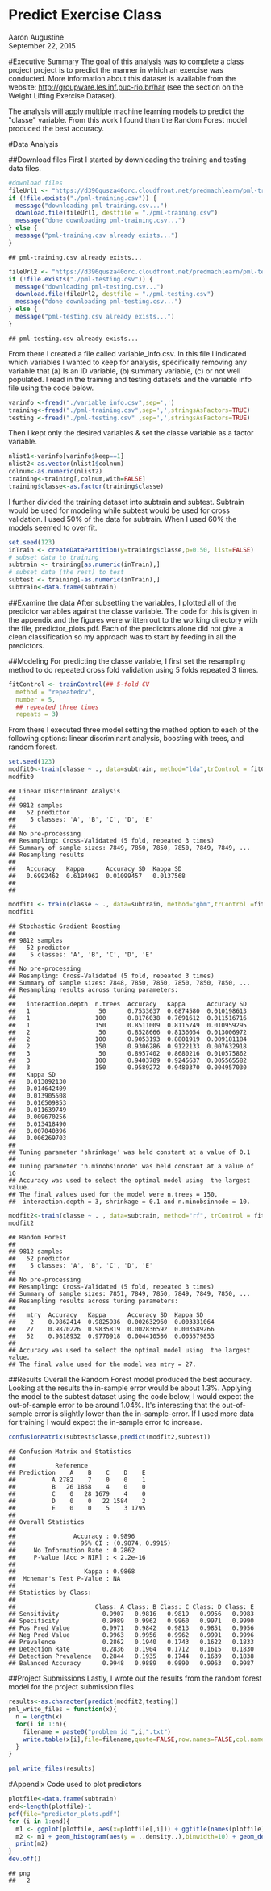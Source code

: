# Predict Exercise Class
Aaron Augustine  
September 22, 2015  

#Executive Summary 
The goal of this analysis was to complete a class project project is to predict the manner in which an exercise was conducted.  More information about this dataset is available from the website: http://groupware.les.inf.puc-rio.br/har (see the section on the Weight Lifting Exercise Dataset). 

The analysis will apply multiple machine learning models to predict the "classe" variable.  From this work I found than the Random Forest model produced the best accuracy.  

#Data Analysis

##Download files
First I started by downloading the training and testing data files.

```r
#download files
fileUrl1 <- "https://d396qusza40orc.cloudfront.net/predmachlearn/pml-training.csv"
if (!file.exists("./pml-training.csv")) {
  message("downloading pml-training.csv...")
  download.file(fileUrl1, destfile = "./pml-training.csv")
  message("done downloading pml-training.csv...")
} else {
  message("pml-training.csv already exists...")
}
```

```
## pml-training.csv already exists...
```

```r
fileUrl2 <- "https://d396qusza40orc.cloudfront.net/predmachlearn/pml-testing.csv"
if (!file.exists("./pml-testing.csv")) {
  message("downloading pml-testing.csv...")
  download.file(fileUrl2, destfile = "./pml-testing.csv")
  message("done downloading pml-testing.csv...")
} else {
  message("pml-testing.csv already exists...")
}
```

```
## pml-testing.csv already exists...
```
From there I created a file called variable_info.csv.  In this file I indicated which variables I wanted to keep for analysis, specifically removing any variable that (a) Is an ID variable, (b) summary variable, (c) or not well populated.  I read in the training and testing datasets and the variable info file using the code below.

```r
varinfo <-fread("./variable_info.csv",sep=',')      
training<-fread("./pml-training.csv",sep=',',stringsAsFactors=TRUE)
testing <-fread("./pml-testing.csv" ,sep=',',stringsAsFactors=TRUE)
```
Then I kept only the desired variables & set the classe variable as a factor variable.

```r
nlist1<-varinfo[varinfo$keep==1]
nlist2<-as.vector(nlist1$colnum)
colnum<-as.numeric(nlist2)
training<-training[,colnum,with=FALSE]
training$classe<-as.factor(training$classe)
```

I further divided the training dataset into subtrain and subtest.  Subtrain would be used for modeling while subtest would be used for cross validation.  I used 50% of the data for subtrain.  When I used 60% the models seemed to over fit.

```r
set.seed(123)
inTrain <- createDataPartition(y=training$classe,p=0.50, list=FALSE)
# subset data to training
subtrain <- training[as.numeric(inTrain),]
# subset data (the rest) to test
subtest <- training[-as.numeric(inTrain),]
subtrain<-data.frame(subtrain)
```
##Examine the data
After subsetting the variables, I plotted all of the predictor variables against the classe variable.  The code for this is given in the appendix and the figures were written out to the working directory with the file, predictor_plots.pdf.  Each of the predictors alone did not give a clean classification so my approach was to start by feeding in all the predictors.

##Modeling
For predicting the classe variable, I first set the resampling method to do repeated cross fold validation using 5 folds repeated 3 times.

```r
fitControl <- trainControl(## 5-fold CV
  method = "repeatedcv",
  number = 5,
  ## repeated three times
  repeats = 3)
```
From there I executed three model setting the method option to each of the following options: linear discriminant analysis, boosting with trees, and random forest.

```r
set.seed(123)
modfit0<-train(classe ~ ., data=subtrain, method="lda",trControl = fitControl)
modfit0
```

```
## Linear Discriminant Analysis 
## 
## 9812 samples
##   52 predictor
##    5 classes: 'A', 'B', 'C', 'D', 'E' 
## 
## No pre-processing
## Resampling: Cross-Validated (5 fold, repeated 3 times) 
## Summary of sample sizes: 7849, 7850, 7850, 7850, 7849, 7849, ... 
## Resampling results
## 
##   Accuracy   Kappa      Accuracy SD  Kappa SD 
##   0.6992462  0.6194962  0.01099457   0.0137568
## 
## 
```

```r
modfit1 <- train(classe ~ ., data=subtrain, method="gbm",trControl =fitControl,verbose=FALSE)
modfit1
```

```
## Stochastic Gradient Boosting 
## 
## 9812 samples
##   52 predictor
##    5 classes: 'A', 'B', 'C', 'D', 'E' 
## 
## No pre-processing
## Resampling: Cross-Validated (5 fold, repeated 3 times) 
## Summary of sample sizes: 7848, 7850, 7850, 7850, 7850, 7850, ... 
## Resampling results across tuning parameters:
## 
##   interaction.depth  n.trees  Accuracy   Kappa      Accuracy SD
##   1                   50      0.7533637  0.6874580  0.010198613
##   1                  100      0.8176038  0.7691612  0.011516716
##   1                  150      0.8511009  0.8115749  0.010959295
##   2                   50      0.8528666  0.8136054  0.013006972
##   2                  100      0.9053193  0.8801919  0.009181184
##   2                  150      0.9306286  0.9122133  0.007632918
##   3                   50      0.8957402  0.8680216  0.010575862
##   3                  100      0.9403789  0.9245637  0.005565582
##   3                  150      0.9589272  0.9480370  0.004957030
##   Kappa SD   
##   0.013092130
##   0.014642409
##   0.013905508
##   0.016509853
##   0.011639749
##   0.009670256
##   0.013418490
##   0.007040396
##   0.006269703
## 
## Tuning parameter 'shrinkage' was held constant at a value of 0.1
## 
## Tuning parameter 'n.minobsinnode' was held constant at a value of 10
## Accuracy was used to select the optimal model using  the largest value.
## The final values used for the model were n.trees = 150,
##  interaction.depth = 3, shrinkage = 0.1 and n.minobsinnode = 10.
```

```r
modfit2<-train(classe ~ . , data=subtrain, method="rf", trControl = fitControl)
modfit2
```

```
## Random Forest 
## 
## 9812 samples
##   52 predictor
##    5 classes: 'A', 'B', 'C', 'D', 'E' 
## 
## No pre-processing
## Resampling: Cross-Validated (5 fold, repeated 3 times) 
## Summary of sample sizes: 7851, 7849, 7850, 7849, 7849, 7850, ... 
## Resampling results across tuning parameters:
## 
##   mtry  Accuracy   Kappa      Accuracy SD  Kappa SD   
##    2    0.9862414  0.9825936  0.002632960  0.003331064
##   27    0.9870226  0.9835819  0.002836592  0.003589266
##   52    0.9818932  0.9770918  0.004410586  0.005579853
## 
## Accuracy was used to select the optimal model using  the largest value.
## The final value used for the model was mtry = 27.
```

##Results
Overall the Random Forest model produced the best accuracy.  Looking at the results the in-sample error would be about 1.3%.  Applying the model to the subtest dataset using the code below, I would expect the out-of-sample error to be around 1.04%.  It's interesting that the out-of-sample error is slightly lower than the in-sample-error.  If I used more data for training I would expect the in-sample error to increase. 

```r
confusionMatrix(subtest$classe,predict(modfit2,subtest))
```

```
## Confusion Matrix and Statistics
## 
##           Reference
## Prediction    A    B    C    D    E
##          A 2782    7    0    0    1
##          B   26 1868    4    0    0
##          C    0   28 1679    4    0
##          D    0    0   22 1584    2
##          E    0    0    5    3 1795
## 
## Overall Statistics
##                                           
##                Accuracy : 0.9896          
##                  95% CI : (0.9874, 0.9915)
##     No Information Rate : 0.2862          
##     P-Value [Acc > NIR] : < 2.2e-16       
##                                           
##                   Kappa : 0.9868          
##  Mcnemar's Test P-Value : NA              
## 
## Statistics by Class:
## 
##                      Class: A Class: B Class: C Class: D Class: E
## Sensitivity            0.9907   0.9816   0.9819   0.9956   0.9983
## Specificity            0.9989   0.9962   0.9960   0.9971   0.9990
## Pos Pred Value         0.9971   0.9842   0.9813   0.9851   0.9956
## Neg Pred Value         0.9963   0.9956   0.9962   0.9991   0.9996
## Prevalence             0.2862   0.1940   0.1743   0.1622   0.1833
## Detection Rate         0.2836   0.1904   0.1712   0.1615   0.1830
## Detection Prevalence   0.2844   0.1935   0.1744   0.1639   0.1838
## Balanced Accuracy      0.9948   0.9889   0.9890   0.9963   0.9987
```


##Project Submissions
Lastly, I wrote out the results from the random forest model for the project submission files

```r
results<-as.character(predict(modfit2,testing))
pml_write_files = function(x){
  n = length(x)
  for(i in 1:n){
    filename = paste0("problem_id_",i,".txt")
    write.table(x[i],file=filename,quote=FALSE,row.names=FALSE,col.names=FALSE)
  }
}

pml_write_files(results)
```

#Appendix
Code used to plot predictors

```r
plotfile<-data.frame(subtrain)
end<-length(plotfile)-1
pdf(file="predictor_plots.pdf")   
for (i in 1:end){
  m1 <- ggplot(plotfile, aes(x=plotfile[,i])) + ggtitle(names(plotfile)[i])
  m2 <- m1 + geom_histogram(aes(y = ..density..),binwidth=10) + geom_density()+ facet_grid(classe ~ .)
  print(m2)
}
dev.off()
```

```
## png 
##   2
```

